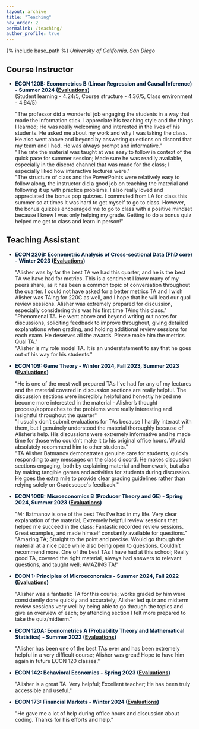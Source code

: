 ```yaml
---
layout: archive
title: "Teaching"
nav_order: 2
permalink: /teaching/
author_profile: true
---
```


{% include base_path %}
*University of California, San Diego*


## Course Instructor

- <span style="color:#001f3d"><strong>ECON 120B: Econometrics B (Linear Regression and Causal Inference) - Summer 2024 ([Evaluations](https://drive.google.com/file/d/1jTTdraeTxzaEmDzAUwtd2Wk6ZQ-fMIl0/view?usp=share_link))</strong></span>  
  (Student learning - 4.24/5, Course structure - 4.36/5, Class environment - 4.64/5)
  
  <span style="display:block;">
  "The professor did a wonderful job engaging the students in a way that made the information stick. I appreciate his teaching style and the things I learned; He was really welcoming and interested in the lives of his students. He asked me about my work and why I was taking the class. He also went above and beyond by answering questions on discord that my team and I had. He was always prompt and informative."
  </span>
  
  <span style="display:block;">
  "The rate the material was taught at was easy to follow in context of the quick pace for summer session; Made sure he was readily available, especially in the discord channel that was made for the class; I especially liked how interactive lectures were."
  </span>
  
  <span style="display:block;">
  "The structure of class and the PowerPoints were relatively easy to follow along, the instructor did a good job on teaching the material and following it up with practice problems. I also really loved and appreciated the bonus pop quizzes. I commuted from LA for class this summer so at times it was hard to get myself to go to class. However, the bonus quizzes encouraged me to go to class with a positive mindset because I knew I was only helping my grade. Getting to do a bonus quiz helped me get to class and learn in person!"
  </span>



  
## Teaching Assistant

- <span style="color:#001f3d"><strong>ECON 220B: Econometric Analysis of Cross-sectional Data (PhD core) - Winter 2023 ([Evaluations](https://drive.google.com/file/d/1W9ghTAdWt5m5OivkdIutZMZZaIOOASX5/view?usp=share_link))</strong></span>

  <span style="display:block;">
  "Alisher was by far the best TA we had this quarter, and he is the best TA we have had for metrics. This is a sentiment I know many of my peers share, as it has been a common topic of conversation throughout the quarter. I could not have asked for a better metrics TA and I wish Alisher was TAing for 220C as well, and I hope that he will lead our qual review sessions. Alisher was extremely prepared for discussion, especially considering this was his first time TAing this class."
  </span>
  
  <span style="display:block;">
  "Phenomenal TA. He went above and beyond writing out notes for discussions, soliciting feedback to improve throughout, giving detailed explanations when grading, and holding additional review sessions for each exam. He deserves all the awards. Please make him the metrics Qual TA."
  </span>
  
  <span style="display:block;">
  "Alisher is my role model TA. It is an understatement to say that he goes out of his way for his students."
  </span>

- <span style="color:#001f3d"><strong>ECON 109: Game Theory - Winter 2024, Fall 2023, Summer 2023 ([Evaluations](https://drive.google.com/file/d/1tEylXqEdjgLQCyMhhUfXdZOTjCFfIiJi/view?usp=share_link))</strong></span>

  <span style="display:block;">
  "He is one of the most well prepared TAs I’ve had for any of my lectures and the material covered in discussion sections are really helpful. The discussion sections were incredibly helpful and honestly helped me become more interested in the material - Alisher’s thought process/approaches to the problems were really interesting and insightful throughout the quarter"
  </span>
  
  <span style="display:block;">
  "I usually don’t submit evaluations for TAs because I hardly interact with them, but I genuinely understood the material thoroughly because of Alisher’s help. His discussions were extremely informative and he made time for those who couldn’t make it to his original office hours. Would absolutely recommend him to other students."
  </span>
  
  <span style="display:block;">
  "TA Alisher Batmanov demonstrates genuine care for students, quickly responding to any messages on the class discord. He makes discussion sections engaging, both by explaining material and homework, but also by making tangible games and activities for students during discussion. He goes the extra mile to provide clear grading guidelines rather than relying solely on Gradescope's feedback."
  </span>

- <span style="color:#001f3d"><strong>ECON 100B: Microeconomics B (Producer Theory and GE) - Spring 2024, Summer 2023 ([Evaluations](https://drive.google.com/file/d/1ihdn5jUmT1lMFpDEzvxz67eGl_Zs3qtn/view?usp=share_link))</strong></span>

  <span style="display:block;">
  "Mr Batmanov is one of the best TAs I’ve had in my life. Very clear explanation of the material; Extremely helpful review sessions that helped me succeed in the class; Fantastic recorded review sessions. Great examples, and made himself constantly available for questions."
  </span>
  
  <span style="display:block;">
  "Amazing TA; Straight to the point and precise. Would go through the material at a nice pace while also being open to questions. Couldn’t recommend more. One of the best TAs I have had at this school; Really good TA, covered the right material, always had answers to relevant questions, and taught well; AMAZING TA!"
  </span>

- <span style="color:#001f3d"><strong>ECON 1: Principles of Microeconomics - Summer 2024, Fall 2022 ([Evaluations](https://drive.google.com/file/d/1g3d4d-cI6b7BABnUUJTuZwe0vO9v7H76/view?usp=share_link))</strong></span>

  <span style="display:block;">
  "Alisher was a fantastic TA for this course; works graded by him were consistently done quickly and accurately; Alisher led quiz and midterm review sessions very well by being able to go through the topics and give an overview of each; by attending section I felt more prepared to take the quiz/midterm."
  </span>

- <span style="color:#001f3d"><strong>ECON 120A: Econometrics A (Probability Theory and Mathematical Statistics) - Summer 2022 ([Evaluations](https://drive.google.com/file/d/1p6mcBaXxStlwqbDf4Jgwjd4ZYuBFZEvx/view?usp=sharing))</strong></span>

  <span style="display:block;">
  "Alisher has been one of the best TAs ever and has been extremely helpful in a very difficult course; Alisher was great! Hope to have him again in future ECON 120 classes."
  </span>

- <span style="color:#001f3d"><strong>ECON 142: Behavioral Economics - Spring 2023 ([Evaluations](https://drive.google.com/file/d/1KDGEKMPXRtsh2VKUKlE29VuroVbGDZYQ/view?usp=share_link))</strong></span>

  <span style="display:block;">
  "Alisher is a great TA. Very helpful; Excellent teacher; He has been truly accessible and useful."
  </span>

- <span style="color:#001f3d"><strong>ECON 173: Financial Markets - Winter 2024 ([Evaluations](https://drive.google.com/file/d/1jzfMt7Hl_qLuJuuEFQVxyqOhzM_oYlPM/view?usp=share_link))</strong></span>

  <span style="display:block;">
  "He gave me a lot of help during office hours and discussion about coding. Thanks for his efforts and help."
  </span>



<script>
  function expand(id, additionalComments) {
    const container = document.getElementById(id);
    if (!container.dataset.expanded) {
      let base = container.innerHTML.split('<span')[0].trim();
      container.innerHTML = base + ' ' + additionalComments;
      container.dataset.expanded = "true";
    }
  }
</script>